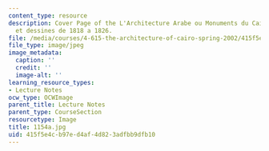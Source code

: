 ```yaml
---
content_type: resource
description: Cover Page of the L'Architecture Arabe ou Monuments du Caire mesures
  et dessines de 1818 a 1826.
file: /media/courses/4-615-the-architecture-of-cairo-spring-2002/415f5e4cb97ed4af4d823adfbb9dfb10_1154a.jpg
file_type: image/jpeg
image_metadata:
  caption: ''
  credit: ''
  image-alt: ''
learning_resource_types:
- Lecture Notes
ocw_type: OCWImage
parent_title: Lecture Notes
parent_type: CourseSection
resourcetype: Image
title: 1154a.jpg
uid: 415f5e4c-b97e-d4af-4d82-3adfbb9dfb10
---
```

